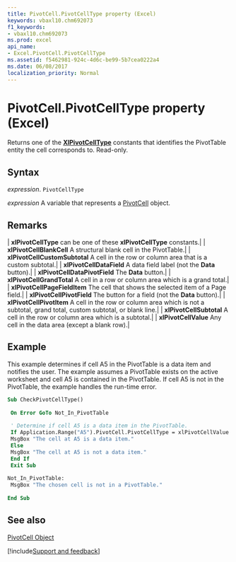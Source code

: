 ```yaml
---
title: PivotCell.PivotCellType property (Excel)
keywords: vbaxl10.chm692073
f1_keywords:
- vbaxl10.chm692073
ms.prod: excel
api_name:
- Excel.PivotCell.PivotCellType
ms.assetid: f5462981-924c-4d6c-be99-5b7cea0222a4
ms.date: 06/08/2017
localization_priority: Normal
---
```



# PivotCell.PivotCellType property (Excel)

Returns one of the  **[XlPivotCellType](Excel.XlPivotCellType.md)** constants that identifies the PivotTable entity the cell corresponds to. Read-only.


## Syntax

_expression_. `PivotCellType`

_expression_ A variable that represents a [PivotCell](Excel.PivotCell.md) object.


## Remarks





| **xlPivotCellType** can be one of these **xlPivotCellType** constants.|
| **xlPivotCellBlankCell** A structural blank cell in the PivotTable.|
| **xlPivotCellCustomSubtotal** A cell in the row or column area that is a custom subtotal.|
| **xlPivotCellDataField** A data field label (not the **Data** button).|
| **xlPivotCellDataPivotField** The **Data** button.|
| **xlPivotCellGrandTotal** A cell in a row or column area which is a grand total.|
| **xlPivotCellPageFieldItem** The cell that shows the selected item of a Page field.|
| **xlPivotCellPivotField** The button for a field (not the **Data** button).|
| **xlPivotCellPivotItem** A cell in the row or column area which is not a subtotal, grand total, custom subtotal, or blank line.|
| **xlPivotCellSubtotal** A cell in the row or column area which is a subtotal.|
| **xlPivotCellValue** Any cell in the data area (except a blank row).|

## Example

This example determines if cell A5 in the PivotTable is a data item and notifies the user. The example assumes a PivotTable exists on the active worksheet and cell A5 is contained in the PivotTable. If cell A5 is not in the PivotTable, the example handles the run-time error.


```vb
Sub CheckPivotCellType() 
 
 On Error GoTo Not_In_PivotTable 
 
 ' Determine if cell A5 is a data item in the PivotTable. 
 If Application.Range("A5").PivotCell.PivotCellType = xlPivotCellValue Then 
 MsgBox "The cell at A5 is a data item." 
 Else 
 MsgBox "The cell at A5 is not a data item." 
 End If 
 Exit Sub 
 
Not_In_PivotTable: 
 MsgBox "The chosen cell is not in a PivotTable." 
 
End Sub
```


## See also


[PivotCell Object](Excel.PivotCell.md)

[!include[Support and feedback](~/includes/feedback-boilerplate.md)]
